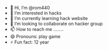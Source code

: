 - 👋 Hi, I’m @rom440
- 👀 I’m interested in hacks
- 🌱 I’m currently learning hack website
- 💞️ I’m looking to collaborate on hacker group
- 📫 How to reach me ........
- 😄 Pronouns: play game
- ⚡ Fun fact: 12 year


